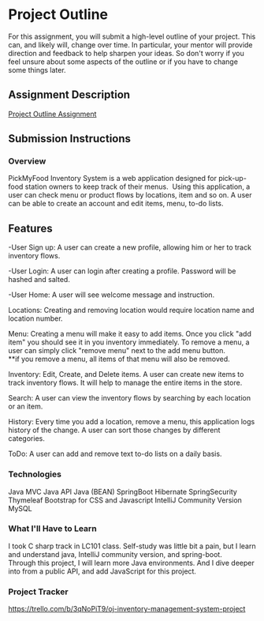 # Project Outline
For this assignment, you will submit a high-level outline of your project. This can, and likely will, change over time. In particular, your mentor will provide direction and feedback to help sharpen your ideas. So don't worry if you feel unsure about some aspects of the outline or if you have to change some things later.

## Assignment Description
[Project Outline Assignment](https://education.launchcode.org/liftoff/modules/assignments/project-outline)

## Submission Instructions

### Overview
PickMyFood Inventory System is a web application designed for pick-up-food station owners to keep track of their menus.  Using this application, a user can check menu or product flows by locations, item and so on. A user can be able to create an account and edit items, menu, to-do lists.  



## Features
-User Sign up: A user can create a new profile, allowing him or her to track inventory flows.
 
-User Login: A user can login after creating a profile. Password will be hashed and salted.
 
-User Home: A user will see welcome message and instruction.
 
Locations:
Creating and removing location would require location name and location number.
 
Menu:
Creating a menu will make it easy to add items. Once you click "add item" you should see it in you inventory immediately.
To remove a menu, a user can simply click "remove menu" next to the add menu button.  
**if you remove a menu, all items of that menu will also be removed.
 
Inventory:
Edit, Create, and Delete items. A user can create new items to track inventory flows.  It will help to manage the entire items in the store.
 
Search:
A user can view the inventory flows by searching by each location or an item.  
 
History:
Every time you add a location, remove a menu, this application logs history of the change.
A user can sort those changes by different categories. 

ToDo:
A user can add and remove text to-do lists on a daily basis.

### Technologies
Java MVC
Java API
Java (BEAN)
SpringBoot
Hibernate
SpringSecurity
Thymeleaf
Bootstrap for CSS and Javascript
IntelliJ Community Version
MySQL

### What I'll Have to Learn
I took C sharp track in LC101 class. 
Self-study was little bit a pain, but I learn and understand java, IntelliJ community version, and spring-boot.  
Through this project, I will learn more Java environments. 
And I dive deeper into from a public API, and add JavaScript for this project.

### Project Tracker
https://trello.com/b/3qNoPiT9/oj-inventory-management-system-project
